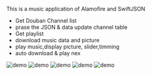 This is a music application of Alamofire and SwiftJSON

- Get Douban Channel list 
- prase the JSON & data update channel table
- Get playlist
- download music data and picture
- play music,display picture, slider,timming
- auto download & play nex

![demo](https://raw.githubusercontent.com/DingSoung/music/master/demo/demo1.png)
![demo](https://raw.githubusercontent.com/DingSoung/music/master/demo/demo2.png)
![demo](https://raw.githubusercontent.com/DingSoung/music/master/demo/demo3.png)
![demo](https://raw.githubusercontent.com/DingSoung/music/master/demo/demo4.png)
![demo](https://raw.githubusercontent.com/DingSoung/music/master/demo/demo5.png)